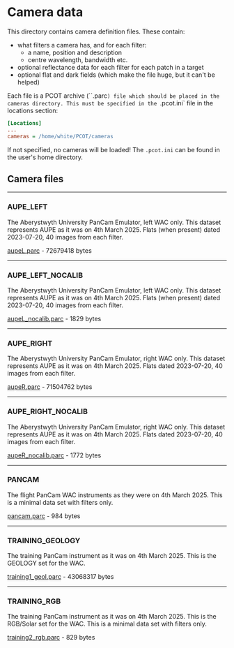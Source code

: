 # Camera data

This directory contains camera definition files. These contain:

* what filters a camera has, and for each filter:
    * a name, position and description
    * centre wavelength, bandwidth etc.
* optional reflectance data for each filter for each patch in a target
* optional flat and dark fields (which make the file huge, but it can't
be helped)

Each file is a PCOT archive (``.parc`) file which should be placed
in the cameras directory. This must be specified in the `.pcot.ini` file
in the locations section:

```ini
[Locations]
...
cameras = /home/white/PCOT/cameras
```
If not specified, no cameras will be loaded! The `.pcot.ini` can be
found in the user's home directory.

## Camera files



---

### AUPE_LEFT

The Aberystwyth University PanCam Emulator, left WAC only.
This dataset represents AUPE as it was on 4th March 2025.
Flats (when present) dated 2023-07-20, 40 images from each filter.

[aupeL.parc](aupeL.parc) - 72679418 bytes


---

### AUPE_LEFT_NOCALIB

The Aberystwyth University PanCam Emulator, left WAC only.
This dataset represents AUPE as it was on 4th March 2025.
Flats (when present) dated 2023-07-20, 40 images from each filter.

[aupeL_nocalib.parc](aupeL_nocalib.parc) - 1829 bytes


---

### AUPE_RIGHT

The Aberystwyth University PanCam Emulator, right WAC only.
This dataset represents AUPE as it was on 4th March 2025.
Flats dated 2023-07-20, 40 images from each filter.

[aupeR.parc](aupeR.parc) - 71504762 bytes


---

### AUPE_RIGHT_NOCALIB

The Aberystwyth University PanCam Emulator, right WAC only.
This dataset represents AUPE as it was on 4th March 2025.
Flats dated 2023-07-20, 40 images from each filter.

[aupeR_nocalib.parc](aupeR_nocalib.parc) - 1772 bytes


---

### PANCAM

The flight PanCam WAC instruments as they were on 4th March 2025.
This is a minimal data set with filters only.

[pancam.parc](pancam.parc) - 984 bytes


---

### TRAINING_GEOLOGY

The training PanCam instrument as it was on 4th March 2025.
This is the GEOLOGY set for the WAC.

[training1_geol.parc](training1_geol.parc) - 43068317 bytes


---

### TRAINING_RGB

The training PanCam instrument as it was on 4th March 2025.
This is the RGB/Solar set for the WAC.
This is a minimal data set with filters only.

[training2_rgb.parc](training2_rgb.parc) - 829 bytes

